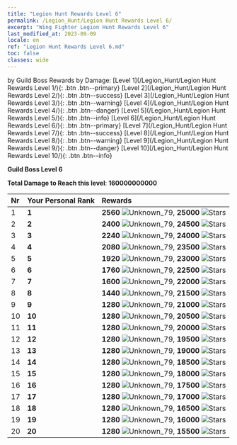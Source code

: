```yaml
---
title: "Legion Hunt Rewards Level 6"
permalink: /Legion_Hunt/Legion Hunt Rewards Level 6/
excerpt: "Wing Fighter Legion Hunt Rewards Level 6"
last_modified_at: 2023-09-09
locale: en
ref: "Legion Hunt Rewards Level 6.md"
toc: false
classes: wide
---
```


  by Guild Boss Rewards by Damage:   [Level 1](/Legion_Hunt/Legion Hunt Rewards Level 1/){: .btn .btn--primary}   [Level 2](/Legion_Hunt/Legion Hunt Rewards Level 2/){: .btn .btn--success}   [Level 3](/Legion_Hunt/Legion Hunt Rewards Level 3/){: .btn .btn--warning}   [Level 4](/Legion_Hunt/Legion Hunt Rewards Level 4/){: .btn .btn--danger}   [Level 5](/Legion_Hunt/Legion Hunt Rewards Level 5/){: .btn .btn--info}   [Level 6](/Legion_Hunt/Legion Hunt Rewards Level 6/){: .btn .btn--primary}   [Level 7](/Legion_Hunt/Legion Hunt Rewards Level 7/){: .btn .btn--success}   [Level 8](/Legion_Hunt/Legion Hunt Rewards Level 8/){: .btn .btn--warning}   [Level 9](/Legion_Hunt/Legion Hunt Rewards Level 9/){: .btn .btn--danger}   [Level 10](/Legion_Hunt/Legion Hunt Rewards Level 10/){: .btn .btn--info} 



  **Guild Boss Level 6**

 **Total Damage to Reach this level**: **160000000000**

  |  Nr | Your Personal Rank | Rewards |
  |:----|:-------------------|:-------------|
 | 1 | **1** | **2560** ![Unknown_79](/images/item/jt_jd_img25_p.png),  **25000** ![Stars](/images/item/Stars_p.png) |
 | 2 | **2** | **2400** ![Unknown_79](/images/item/jt_jd_img25_p.png),  **24500** ![Stars](/images/item/Stars_p.png) |
 | 3 | **3** | **2240** ![Unknown_79](/images/item/jt_jd_img25_p.png),  **24000** ![Stars](/images/item/Stars_p.png) |
 | 4 | **4** | **2080** ![Unknown_79](/images/item/jt_jd_img25_p.png),  **23500** ![Stars](/images/item/Stars_p.png) |
 | 5 | **5** | **1920** ![Unknown_79](/images/item/jt_jd_img25_p.png),  **23000** ![Stars](/images/item/Stars_p.png) |
 | 6 | **6** | **1760** ![Unknown_79](/images/item/jt_jd_img25_p.png),  **22500** ![Stars](/images/item/Stars_p.png) |
 | 7 | **7** | **1600** ![Unknown_79](/images/item/jt_jd_img25_p.png),  **22000** ![Stars](/images/item/Stars_p.png) |
 | 8 | **8** | **1440** ![Unknown_79](/images/item/jt_jd_img25_p.png),  **21500** ![Stars](/images/item/Stars_p.png) |
 | 9 | **9** | **1280** ![Unknown_79](/images/item/jt_jd_img25_p.png),  **21000** ![Stars](/images/item/Stars_p.png) |
 | 10 | **10** | **1280** ![Unknown_79](/images/item/jt_jd_img25_p.png),  **20500** ![Stars](/images/item/Stars_p.png) |
 | 11 | **11** | **1280** ![Unknown_79](/images/item/jt_jd_img25_p.png),  **20000** ![Stars](/images/item/Stars_p.png) |
 | 12 | **12** | **1280** ![Unknown_79](/images/item/jt_jd_img25_p.png),  **19500** ![Stars](/images/item/Stars_p.png) |
 | 13 | **13** | **1280** ![Unknown_79](/images/item/jt_jd_img25_p.png),  **19000** ![Stars](/images/item/Stars_p.png) |
 | 14 | **14** | **1280** ![Unknown_79](/images/item/jt_jd_img25_p.png),  **18500** ![Stars](/images/item/Stars_p.png) |
 | 15 | **15** | **1280** ![Unknown_79](/images/item/jt_jd_img25_p.png),  **18000** ![Stars](/images/item/Stars_p.png) |
 | 16 | **16** | **1280** ![Unknown_79](/images/item/jt_jd_img25_p.png),  **17500** ![Stars](/images/item/Stars_p.png) |
 | 17 | **17** | **1280** ![Unknown_79](/images/item/jt_jd_img25_p.png),  **17000** ![Stars](/images/item/Stars_p.png) |
 | 18 | **18** | **1280** ![Unknown_79](/images/item/jt_jd_img25_p.png),  **16500** ![Stars](/images/item/Stars_p.png) |
 | 19 | **19** | **1280** ![Unknown_79](/images/item/jt_jd_img25_p.png),  **16000** ![Stars](/images/item/Stars_p.png) |
 | 20 | **20** | **1280** ![Unknown_79](/images/item/jt_jd_img25_p.png),  **15500** ![Stars](/images/item/Stars_p.png) |
